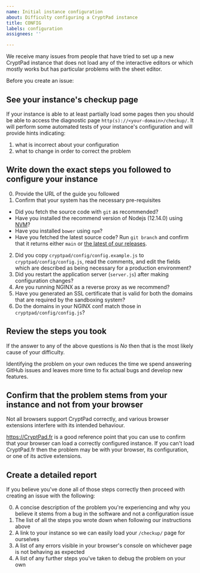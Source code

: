 ```yaml
---
name: Initial instance configuration
about: Difficulty configuring a CryptPad instance
title: CONFIG
labels: configuration
assignees: ''

---
```


We receive many issues from people that have tried to set up a new CryptPad instance that does not load any of the interactive editors or which mostly works but has particular problems with the sheet editor.

Before you create an issue:

## See your instance's checkup page

If your instance is able to at least partially load some pages then you should be able to access the diagnostic page `http(s)://<your-domain>/checkup/`. It will perform some automated tests of your instance's configuration and will provide hints indicating:

1. what is incorrect about your configuration
2. what to change in order to correct the problem

## Write down the exact steps you followed to configure your instance

0. Provide the URL of the guide you followed
1. Confirm that your system has the necessary pre-requisites
  * Did you fetch the source code with `git` as recommended?
  * Have you installed the recommend version of Nodejs (12.14.0) using [NVM](https://github.com/nvm-sh/nvm)?
  * Have you installed `bower` using `npm`?
  * Have you fetched the latest source code? Run `git branch` and confirm that it returns either `main` or [the latest of our releases](github.com/xwiki-labs/cryptpad/releases/latest).
2. Did you copy `cryptpad/config/config.example.js` to `cryptpad/config/config.js`, read the comments, and edit the fields which are described as being necessary for a production environment?
3. Did you restart the application server (`server.js`) after making configuration changes?
4. Are you running NGINX as a reverse proxy as we recommend?
5. Have you generated an SSL certificate that is valid for both the domains that are required by the sandboxing system?
6. Do the domains in your NGINX conf match those in `cryptpad/config/config.js`?

## Review the steps you took

If the answer to any of the above questions is _No_ then that is the most likely cause of your difficulty.

Identifying the problem on your own reduces the time we spend answering GitHub issues and leaves more time to fix actual bugs and develop new features.

## Confirm that the problem stems from your instance and not from your browser

Not all browsers support CryptPad correctly, and various browser extensions interfere with its intended behaviour. 

https://CryptPad.fr is a good reference point that you can use to confirm that your browser can load a correctly configured instance. If you can't load CryptPad.fr then the problem may be with your browser, its configuration, or one of its active extensions.

## Create a detailed report

If you believe you've done all of those steps correctly then proceed with creating an issue with the following:

0. A concise description of the problem you're experiencing and why you believe it stems from a bug in the software and not a configuration issue
1. The list of all the steps you wrote down when following our instructions above
2. A link to your instance so we can easily load your `/checkup/` page for ourselves
3. A list of any errors visible in your browser's console on whichever page is not behaving as expected
4. A list of any further steps you've taken to debug the problem on your own
